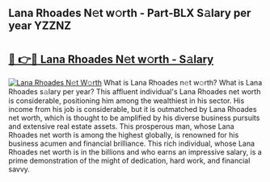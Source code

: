 ## Lana Rhoades N𝚎t w𝚘rth - Part-BLX S𝚊lary per year YZZNZ

# <h2><a href="http://gc0a0w.nevu.top/?p=Lana+Rhoades">🔗 👉🔴 Lana Rhoades N𝚎t w𝚘rth - S𝚊lary</a></h2>

[![Lana Rhoades N𝚎t W𝚘rth](https://i.imgur.com/Oavwk0R.jpeg)](http://gc0a0w.nevu.top/?p=Lana+Rhoades)
What is Lana Rhoades n𝚎t w𝚘rth? What is Lana Rhoades s𝚊lary per year?
This affluent individual's Lana Rhoades net worth is considerable, positioning him among the wealthiest in his sector. His income from his job is considerable, but it is outmatched by Lana Rhoades net worth, which is thought to be amplified by his diverse business pursuits and extensive real estate assets. This prosperous man, whose Lana Rhoades net worth is among the highest globally, is renowned for his business acumen and financial brilliance. This rich individual, whose Lana Rhoades net worth is in the billions and who earns an impressive salary, is a prime demonstration of the might of dedication, hard work, and financial savvy.
